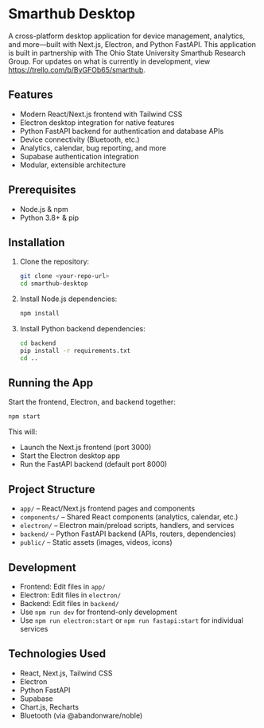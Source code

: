 # Smarthub Desktop

A cross-platform desktop application for device management, analytics, and more—built with Next.js, Electron, and Python FastAPI. 
This application is built in partnership with The Ohio State University Smarthub Research Group.
For updates on what is currently in development, view <https://trello.com/b/ByGFOb65/smarthub>.

## Features

- Modern React/Next.js frontend with Tailwind CSS
- Electron desktop integration for native features
- Python FastAPI backend for authentication and database APIs
- Device connectivity (Bluetooth, etc.)
- Analytics, calendar, bug reporting, and more
- Supabase authentication integration
- Modular, extensible architecture

## Prerequisites

- Node.js & npm
- Python 3.8+ & pip

## Installation

1. Clone the repository:
   ```bash
   git clone <your-repo-url>
   cd smarthub-desktop
   ```
2. Install Node.js dependencies:
   ```bash
   npm install
   ```
3. Install Python backend dependencies:
   ```bash
   cd backend
   pip install -r requirements.txt
   cd ..
   ```

## Running the App

Start the frontend, Electron, and backend together:
```bash
npm start
```
This will:
- Launch the Next.js frontend (port 3000)
- Start the Electron desktop app
- Run the FastAPI backend (default port 8000)

## Project Structure

- `app/` – React/Next.js frontend pages and components
- `components/` – Shared React components (analytics, calendar, etc.)
- `electron/` – Electron main/preload scripts, handlers, and services
- `backend/` – Python FastAPI backend (APIs, routers, dependencies)
- `public/` – Static assets (images, videos, icons)

## Development

- Frontend: Edit files in `app/`
- Electron: Edit files in `electron/`
- Backend: Edit files in `backend/`
- Use `npm run dev` for frontend-only development
- Use `npm run electron:start` or `npm run fastapi:start` for individual services

## Technologies Used

- React, Next.js, Tailwind CSS
- Electron
- Python FastAPI
- Supabase
- Chart.js, Recharts
- Bluetooth (via @abandonware/noble)
